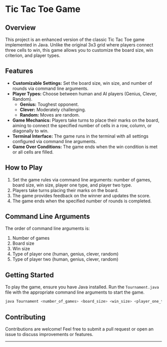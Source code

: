 
# Tic Tac Toe Game
## Overview

This project is an enhanced version of the classic Tic Tac Toe game implemented in Java. Unlike the original 3x3 grid where players connect three cells to win, this game allows you to customize the board size, win criterion, and player types.

## Features

- **Customizable Settings:** Set the board size, win size, and number of rounds via command line arguments.
- **Player Types:** Choose between human and AI players (Genius, Clever, Random).
  - **Genius:** Toughest opponent.
  - **Clever:** Moderately challenging.
  - **Random:** Moves are random.
- **Game Mechanics:** Players take turns to place their marks on the board, aiming to connect the specified number of cells in a row, column, or diagonally to win.
- **Terminal Interface:** The game runs in the terminal with all settings configured via command line arguments.
- **Game Over Conditions:** The game ends when the win condition is met or all cells are filled.

## How to Play

1. Set the game rules via command line arguments: number of games, board size, win size, player one type, and player two type.
2. Players take turns placing their marks on the board.
3. The game provides feedback on the winner and updates the score.
4. The game ends when the specified number of rounds is completed.

## Command Line Arguments

The order of command line arguments is:
1. Number of games
2. Board size
3. Win size
4. Type of player one (human, genius, clever, random)
5. Type of player two (human, genius, clever, random)
   
## Getting Started

To play the game, ensure you have Java installed. Run the `Tournament.java` file with the appropriate command line arguments to start the game.

```bash
java Tournament <number_of_games> <board_size> <win_size> <player_one_type> <player_two_type>
```

## Contributing

Contributions are welcome! Feel free to submit a pull request or open an issue to discuss improvements or features.

---
